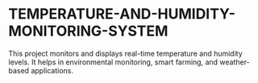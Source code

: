 # TEMPERATURE-AND-HUMIDITY-MONITORING-SYSTEM
This project monitors and displays real-time temperature and humidity levels.
It helps in environmental monitoring, smart farming, and weather-based applications.
